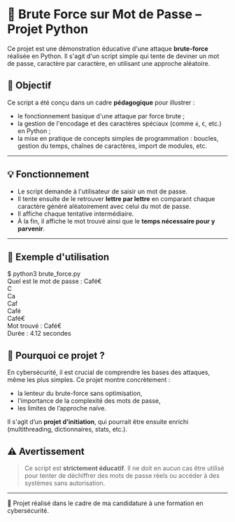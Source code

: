 # 🔐 Brute Force sur Mot de Passe – Projet Python

Ce projet est une démonstration éducative d'une attaque **brute-force** réalisée en Python. Il s'agit d'un script simple qui tente de deviner un mot de passe, caractère par caractère, en utilisant une approche aléatoire.

## 🎯 Objectif

Ce script a été conçu dans un cadre **pédagogique** pour illustrer :
- le fonctionnement basique d'une attaque par force brute ;
- la gestion de l'encodage et des caractères spéciaux (comme `é`, `€`, etc.) en Python ;
- la mise en pratique de concepts simples de programmation : boucles, gestion du temps, chaînes de caractères, import de modules, etc.

---

## 💡 Fonctionnement

- Le script demande à l'utilisateur de saisir un mot de passe.
- Il tente ensuite de le retrouver **lettre par lettre** en comparant chaque caractère généré aléatoirement avec celui du mot de passe.
- Il affiche chaque tentative intermédiaire.
- À la fin, il affiche le mot trouvé ainsi que le **temps nécessaire pour y parvenir**.

---

## 🧪 Exemple d'utilisation

$ python3 brute_force.py  
Quel est le mot de passe : Café€  
C  
Ca  
Caf  
Café  
Café€  
Mot trouvé : Café€  
Durée : 4.12 secondes  

## 🧠 Pourquoi ce projet ?

En cybersécurité, il est crucial de comprendre les bases des attaques, même les plus simples. Ce projet montre concrètement :

- la lenteur du brute-force sans optimisation,
- l’importance de la complexité des mots de passe,
- les limites de l’approche naïve.

Il s'agit d’un **projet d’initiation**, qui pourrait être ensuite enrichi (multithreading, dictionnaires, stats, etc.).

## ⚠️ Avertissement

> Ce script est **strictement éducatif**. Il ne doit en aucun cas être utilisé pour tenter de déchiffrer des mots de passe réels ou accéder à des systèmes sans autorisation.

---

📁 Projet réalisé dans le cadre de ma candidature à une formation en cybersécurité.  
